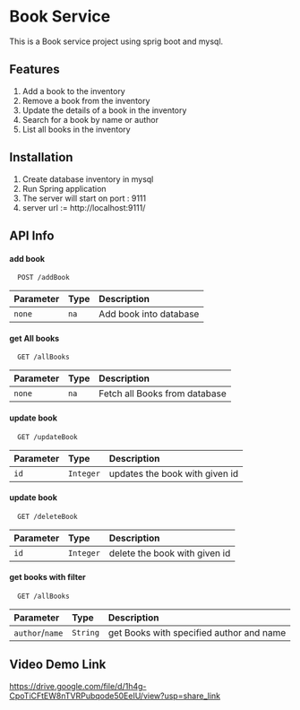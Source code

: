# Book Service
This is a Book service project using sprig boot and mysql.

## Features
1. Add a book to the inventory
2. Remove a book from the inventory
3. Update the details of a book in the inventory
4. Search for a book by name or author
5. List all books in the inventory

## Installation
1. Create database inventory in mysql
2. Run Spring application
3. The server will start on port : 9111
4. server url := http://localhost:9111/


## API Info

#### add book

```http
  POST /addBook
```

| Parameter | Type     | Description                |
| :-------- | :------- | :------------------------- |
| `none` | `na` | Add book into database |

#### get All books

```http
  GET /allBooks
```

| Parameter | Type     | Description                       |
| :-------- | :------- | :-------------------------------- |
| `none`      | `na` | Fetch all Books from database |


#### update book

```http
  GET /updateBook
```

| Parameter | Type     | Description                       |
| :-------- | :------- | :-------------------------------- |
| `id`      | `Integer` | updates the book with given id |


#### update book

```http
  GET /deleteBook
```

| Parameter | Type     | Description                       |
| :-------- | :------- | :-------------------------------- |
| `id`      | `Integer` | delete the book with given id |


#### get books with filter

```http
  GET /allBooks
```

| Parameter            | Type         | Description                       |
| :--------            | :-------     | :-------------------------------- |
| `author`/`name`      | `String`     | get Books with specified author and name |


## Video Demo Link
https://drive.google.com/file/d/1h4g-CpoTiCFtEW8nTVRPubqode50EeIU/view?usp=share_link
